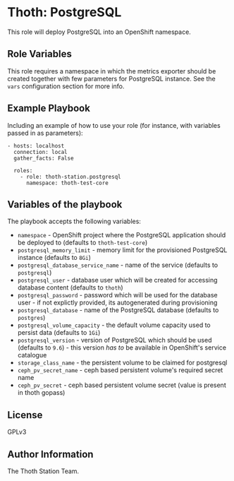 Thoth: PostgreSQL
=================

This role will deploy PostgreSQL into an OpenShift namespace.

Role Variables
--------------

This role requires a namespace in which the metrics exporter should be created together with few parameters for PostgreSQL instance. See the ``vars`` configuration section for more info.


Example Playbook
----------------

Including an example of how to use your role (for instance, with variables passed in as parameters):

    - hosts: localhost
      connection: local
      gather_facts: False

      roles:
        - role: thoth-station.postgresql
          namespace: thoth-test-core

Variables of the playbook
-------------------------

The playbook accepts the following variables:


* `namespace` - OpenShift project where the PostgreSQL application should be deployed to (defaults to `thoth-test-core`)
* `postgresql_memory_limit` - memory limit for the provisioned PostgreSQL instance (defaults to `8Gi`)
* `postgresql_database_service_name` - name of the service (defaults to `postgresql`)
* `postgresql_user` - database user which will be created for accessing database content (defaults to `thoth`)
* `postgresql_password` - password which will be used for the database user - if not explictly provided, its autogenerated during provisioning
* `postgresql_database` - name of the PostgreSQL database (defaults to `postgres`)
* `postgresql_volume_capacity` - the default volume capacity used to persist data (defaults to `1Gi`)
* `postgresql_version` - version of PostgreSQL which should be used (defaults to `9.6`) - this version *has to* be available in OpenShift's service catalogue
* `storage_class_name` - the persistent volume to be claimed for postgresql
* `ceph_pv_secret_name` - ceph based persistent volume's required secret name
* `ceph_pv_secret` - ceph based persistent volume secret (value is present in thoth gopass)

License
-------

GPLv3

Author Information
------------------

The Thoth Station Team.
